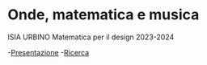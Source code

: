 # Onde, matematica e musica
ISIA URBINO
Matematica per il design 
2023-2024


-[Presentazione](https://veronicaridolfi.github.io/Onde/index.html)
-[Ricerca](https://veronicaridolfi.github.io/Onde/ricerca/ricerca.html)  
